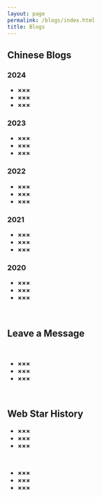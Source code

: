 ```yaml
---
layout: page
permalink: /blogs/index.html
title: Blogs
---
```


## Chinese Blogs

### 2024

- **×××**
- **×××**
- **×××**

### 2023

- **×××**
- **×××**
- **×××**

### 2022

- **×××**
- **×××**
- **×××**

### 2021

- **×××**
- **×××**
- **×××**
  
### 2020

- **×××**
- **×××**
- **×××**

<br>

## Leave a Message

<br>

- **×××**
- **×××**
- **×××**

<br>

## Web Star History

- **×××**
- **×××**
- **×××**

<br>

- **×××**
- **×××**
- **×××**

<br>
